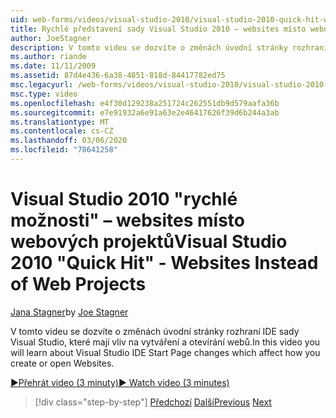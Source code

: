 ```yaml
---
uid: web-forms/videos/visual-studio-2010/visual-studio-2010-quick-hit-websites-instead-of-web-projects
title: Rychlé představení sady Visual Studio 2010 – websites místo webových projektů | Microsoft Docs
author: JoeStagner
description: V tomto videu se dozvíte o změnách úvodní stránky rozhraní IDE sady Visual Studio, které mají vliv na vytváření a otevírání webů.
ms.author: riande
ms.date: 11/11/2009
ms.assetid: 87d4e436-6a38-4851-818d-84417782ed75
msc.legacyurl: /web-forms/videos/visual-studio-2010/visual-studio-2010-quick-hit-websites-instead-of-web-projects
msc.type: video
ms.openlocfilehash: e4f30d129238a251724c262551db9d579aafa36b
ms.sourcegitcommit: e7e91932a6e91a63e2e46417626f39d6b244a3ab
ms.translationtype: MT
ms.contentlocale: cs-CZ
ms.lasthandoff: 03/06/2020
ms.locfileid: "78641258"
---
```

# <a name="visual-studio-2010-quick-hit---websites-instead-of-web-projects"></a><span data-ttu-id="1ad6e-103">Visual Studio 2010 "rychlé možnosti" – websites místo webových projektů</span><span class="sxs-lookup"><span data-stu-id="1ad6e-103">Visual Studio 2010 "Quick Hit" - Websites Instead of Web Projects</span></span>

<span data-ttu-id="1ad6e-104">[Jana Stagner](https://github.com/JoeStagner)</span><span class="sxs-lookup"><span data-stu-id="1ad6e-104">by [Joe Stagner](https://github.com/JoeStagner)</span></span>

<span data-ttu-id="1ad6e-105">V tomto videu se dozvíte o změnách úvodní stránky rozhraní IDE sady Visual Studio, které mají vliv na vytváření a otevírání webů.</span><span class="sxs-lookup"><span data-stu-id="1ad6e-105">In this video you will learn about Visual Studio IDE Start Page changes which affect how you create or open Websites.</span></span> 

[<span data-ttu-id="1ad6e-106">&#9654;Přehrát video (3 minuty)</span><span class="sxs-lookup"><span data-stu-id="1ad6e-106">&#9654; Watch video (3 minutes)</span></span>](https://channel9.msdn.com/Blogs/ASP-NET-Site-Videos/visual-studio-2010-quick-hit-websites-instead-of-web-projects)

> [!div class="step-by-step"]
> <span data-ttu-id="1ad6e-107">[Předchozí](visual-studio-2010-quick-hit-new-multi-targeting.md)
> [Další](visual-studio-2010-quick-hit-snippets-intellisense.md)</span><span class="sxs-lookup"><span data-stu-id="1ad6e-107">[Previous](visual-studio-2010-quick-hit-new-multi-targeting.md)
[Next](visual-studio-2010-quick-hit-snippets-intellisense.md)</span></span>
